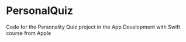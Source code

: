 # PersonalQuiz
Code for the Personality Quiz project in the App Development with Swift course from Apple
